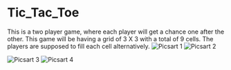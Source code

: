 # Tic_Tac_Toe
This is a two player game, where each player will get a chance one after the other. This game will be having a grid of 3 X 3 with a total of 9 cells. The players are supposed to fill each cell alternatively.
![Picsart 1](https://user-images.githubusercontent.com/112925756/188592071-575ebb3a-18ef-4f04-b9da-e9409d056e8b.jpg) ![Picsart 2](https://user-images.githubusercontent.com/112925756/188592368-8cd56309-b769-4b2d-8a07-54814dc602f7.jpg)

![Picsart 3](https://user-images.githubusercontent.com/112925756/188592674-6e1d7b94-1dbf-4bb0-b3fb-184c2b8249f6.jpg) ![Picsart 4](https://user-images.githubusercontent.com/112925756/188592989-fa4a8eea-38d0-4648-8c50-b252aa0d3ef8.jpg)

